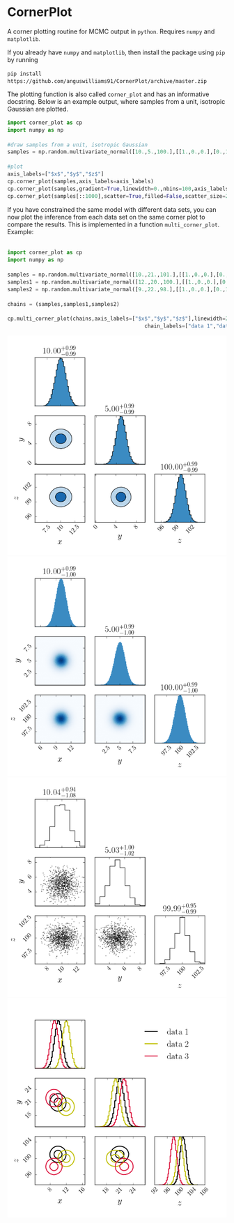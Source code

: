 # CornerPlot
A corner plotting routine for MCMC output in `python`. Requires `numpy` and `matplotlib`. 

If you already have `numpy` and `matplotlib`, then install the package using `pip` by 
running

`pip install https://github.com/anguswilliams91/CornerPlot/archive/master.zip`

The plotting function is also called `corner_plot` and has an informative docstring. 
Below is an example output, where samples from a unit, isotropic Gaussian are plotted.

```python
import corner_plot as cp
import numpy as np

#draw samples from a unit, isotropic Gaussian
samples = np.random.multivariate_normal([10.,5.,100.],[[1.,0.,0.],[0.,1.,0.],[0.,0.,1.]],size=1000000)

#plot
axis_labels=["$x$","$y$","$z$"]
cp.corner_plot(samples,axis_labels=axis_labels)
cp.corner_plot(samples,gradient=True,linewidth=0.,nbins=100,axis_labels=axis_labels)
cp.corner_plot(samples[::1000],scatter=True,filled=False,scatter_size=2,axis_labels=axis_labels,nbins=10)


```

If you have constrained the same model with different data sets, you can now plot the inference from each 
data set on the same corner plot to compare the results. This is implemented in a function `multi_corner_plot`. 
Example:

```python

import corner_plot as cp
import numpy as np

samples = np.random.multivariate_normal([10.,21.,101.],[[1.,0.,0.],[0.,1.,0.],[0.,0.,1.]],size=1000000)
samples1 = np.random.multivariate_normal([12.,20.,100.],[[1.,0.,0.],[0.,1.,0.],[0.,0.,1.]],size=1000000)
samples2 = np.random.multivariate_normal([9.,22.,98.],[[1.,0.,0.],[0.,1.,0.],[0.,0.,1.]],size=1000000)

chains = (samples,samples1,samples2)

cp.multi_corner_plot(chains,axis_labels=["$x$","$y$","$z$"],linewidth=2.,\
                                            chain_labels=["data 1","data 2","data 3"])

```

![Alt text](example.png?raw=true)
![Alt text](example_1.png?raw=true)
![Alt text](example_2.png?raw=true)
![Alt text](example_3.png?raw=true)

